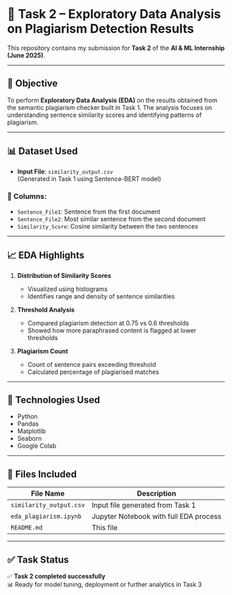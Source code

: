 # 📘 Task 2 – Exploratory Data Analysis on Plagiarism Detection Results

This repository contains my submission for **Task 2** of the **AI & ML Internship (June 2025)**.

---

## 🎯 Objective

To perform **Exploratory Data Analysis (EDA)** on the results obtained from the semantic plagiarism checker built in Task 1. The analysis focuses on understanding sentence similarity scores and identifying patterns of plagiarism.

---

## 📊 Dataset Used

- **Input File**: `similarity_output.csv`  
  (Generated in Task 1 using Sentence-BERT model)

### 📁 Columns:
- `Sentence_File1`: Sentence from the first document
- `Sentence_File2`: Most similar sentence from the second document
- `Similarity_Score`: Cosine similarity between the two sentences

---

## 📈 EDA Highlights

1. **Distribution of Similarity Scores**
   - Visualized using histograms
   - Identifies range and density of sentence similarities

2. **Threshold Analysis**
   - Compared plagiarism detection at 0.75 vs 0.6 thresholds
   - Showed how more paraphrased content is flagged at lower thresholds

3. **Plagiarism Count**
   - Count of sentence pairs exceeding threshold
   - Calculated percentage of plagiarised matches

---

## 🔧 Technologies Used

- Python
- Pandas
- Matplotlib
- Seaborn
- Google Colab

---

## 📁 Files Included

| File Name                | Description                              |
|-------------------------|------------------------------------------|
| `similarity_output.csv` | Input file generated from Task 1         |
| `eda_plagiarism.ipynb`  | Jupyter Notebook with full EDA process   |
| `README.md`             | This file                                |

---

## ✅ Task Status

✅ **Task 2 completed successfully**  
📊 Ready for model tuning, deployment or further analytics in Task 3
